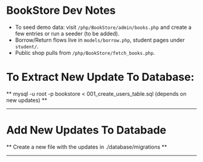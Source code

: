 # BookStore Dev Notes

- To seed demo data: visit `/php/BookStore/admin/books.php` and create a few entries or run a seeder (to be added).
- Borrow/Return flows live in `models/borrow.php`, student pages under `student/`.
- Public shop pulls from `/php/BookStore/fetch_books.php`.

# To Extract New Update To Database:

** mysql -u root -p bookstore < 001_create_users_table.sql (depends on new updates) **

---

# Add New Updates To Databade

** Create a new file with the updates in ./database/migrations **

---
